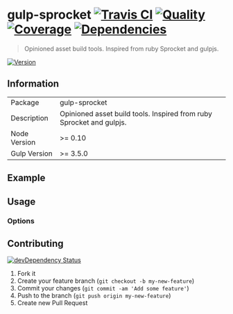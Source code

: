 # gulp-sprocket [![Travis CI][travis-image]][travis-url] [![Quality][codeclimate-image]][codeclimate-url] [![Coverage][coveralls-image]][coveralls-url] [![Dependencies][gemnasium-image]][gemnasium-url]
> Opinioned asset build tools. Inspired from ruby Sprocket and gulpjs.

[![Version][npm-image]][npm-url]


## Information

<table>
<tr> 
<td>Package</td><td>gulp-sprocket</td>
</tr>
<tr>
<td>Description</td>
<td>Opinioned asset build tools. Inspired from ruby Sprocket and gulpjs.</td>
</tr>
<tr>
<td>Node Version</td>
<td>>= 0.10</td>
</tr>
<tr>
<td>Gulp Version</td>
<td>>= 3.5.0</td>
</tr>
</table>


## Example


## Usage

### Options


## Contributing

[![devDependency Status][david-dm-image]][david-dm-url]

1. Fork it
2. Create your feature branch (`git checkout -b my-new-feature`)
3. Commit your changes (`git commit -am 'Add some feature'`)
4. Push to the branch (`git push origin my-new-feature`)
5. Create new Pull Request


[npm-image]: https://img.shields.io/npm/v/gulp-sprocket.svg
[npm-url]: https://www.npmjs.org/package/gulp-sprocket

[travis-image]: https://travis-ci.org/tomchentw/gulp-sprocket.svg?branch=master
[travis-url]: https://travis-ci.org/tomchentw/gulp-sprocket
[codeclimate-image]: https://img.shields.io/codeclimate/github/tomchentw/gulp-sprocket.svg
[codeclimate-url]: https://codeclimate.com/github/tomchentw/gulp-sprocket
[coveralls-image]: https://img.shields.io/coveralls/tomchentw/gulp-sprocket.svg
[coveralls-url]: https://coveralls.io/r/tomchentw/gulp-sprocket
[gemnasium-image]: https://gemnasium.com/tomchentw/gulp-sprocket.svg
[gemnasium-url]: https://gemnasium.com/tomchentw/gulp-sprocket
[david-dm-image]: https://david-dm.org/tomchentw/gulp-sprocket/dev-status.svg?theme=shields.io
[david-dm-url]: https://david-dm.org/tomchentw/gulp-sprocket#info=devDependencies
